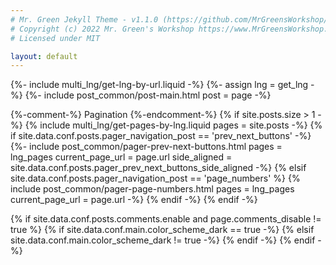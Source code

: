 ```yaml
---
# Mr. Green Jekyll Theme - v1.1.0 (https://github.com/MrGreensWorkshop/MrGreen-JekyllTheme)
# Copyright (c) 2022 Mr. Green's Workshop https://www.MrGreensWorkshop.com
# Licensed under MIT

layout: default
---
```

{%- include multi_lng/get-lng-by-url.liquid -%}
{%- assign lng = get_lng -%}
{%- include post_common/post-main.html post = page -%}

{%-comment-%} Pagination {%-endcomment-%}
{% if site.posts.size > 1 -%}
  {% include multi_lng/get-pages-by-lng.liquid pages = site.posts -%}
  {% if site.data.conf.posts.pager_navigation_post == 'prev_next_buttons' -%}
    {%- include post_common/pager-prev-next-buttons.html pages = lng_pages current_page_url = page.url side_aligned = site.data.conf.posts.pager_prev_next_buttons_side_aligned -%}
  {% elsif site.data.conf.posts.pager_navigation_post == 'page_numbers' %}
    {% include post_common/pager-page-numbers.html pages = lng_pages current_page_url = page.url -%}
  {% endif -%}
{% endif -%}

{% if site.data.conf.posts.comments.enable and page.comments_disable != true %}
  {% if site.data.conf.main.color_scheme_dark == true -%}
    <script src="https://utteranc.es/client.js"
          repo="Othkkartho/Othkkartho.github.io"
          issue-term="pathname"
          label="utterances"
          theme="github-dark"
          crossorigin="anonymous"
          async>
    </script>
  {% elsif site.data.conf.main.color_scheme_dark != true -%}
    <script src="https://utteranc.es/client.js"
          repo="Othkkartho/Othkkartho.github.io"
          issue-term="pathname"
          label="utterances"
          theme="github-light"
          crossorigin="anonymous"
          async>
    </script>
  {% endif -%}
{% endif -%}